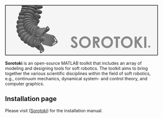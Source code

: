 <div align="center"> <img src="./bin/src/softrobot.png" width="700"> </div>

**Sorotoki** is an open-source MATLAB toolkit that includes an array of modeling and designing tools for soft robotics. The toolkit aims to bring together the various scientific disciplines within the field of soft robotics, e.g., continuum mechanics, dynamical system- and control theory, and computer graphics.

## Installation page
Please visit ([Sorotoki](https://bjcaasenbrood.github.io/SorotokiCode/)) for the installation manual.
